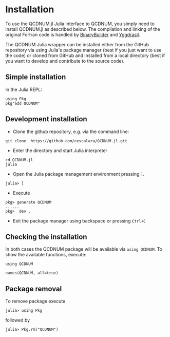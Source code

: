 # Installation

To use the QCDNUM.jl Julia interface to QCDNUM, you simply need to install QCDNUM.jl as described below. The compilation and linking of the original Fortran code is handled by [BinaryBuilder](https://github.com/JuliaPackaging/BinaryBuilder.jl) and [Yggdrasil](https://github.com/JuliaPackaging/Yggdrasil).

The QCDNUM Julia wrapper can be installed either from the GitHub repository via using Julia's package manager (best if you just want to use the code) or cloned from GitHub and installed from a local directory (best if you want to develop and contribute to the source code).

## Simple installation

In the Julia REPL:

```
using Pkg
pkg"add QCDNUM"
```

## Development installation 

- Clone the github repository, e.g. via the command line:
```
git clone  https://github.com/cescalara/QCDNUM.jl.git
```

- Enter the directory and start Julia interpreter
```
cd QCDNUM.jl
julia
```

-  Open the Julia package management environment pressing ``]``.

```
julia> ]
```

 - Execute 
```
pkg> generate QCDNUM
...... 
pkg>  dev .
```
 - Exit the package manager using backspace or pressing `Ctrl+C`

## Checking the installation

In both cases the QCDNUM package will be available via `using QCDNUM`.
To show the available functions, execute:
```@repl
using QCDNUM

names(QCDNUM, all=true)
```

## Package removal

To remove package execute

```
julia> using Pkg
```
followed by 

```
julia> Pkg.rm("QCDNUM")
```
